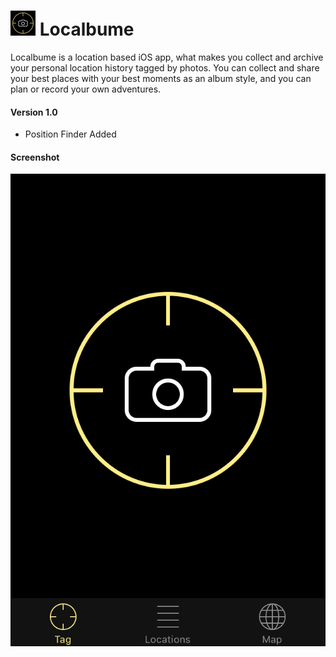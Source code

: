 # ![localbume-logo](https://raw.githubusercontent.com/coshkun/localbume/master/Resources/Icon/Icon-40.png) Localbume 
Localbume is a location based iOS app, what makes you collect and archive your personal location history tagged by photos. You can collect and share your best places with your best moments as an album style, and you can plan or record your own adventures.

#### Version 1.0
* Position Finder Added

#### Screenshot
![localbume-launch-image](https://raw.githubusercontent.com/coshkun/localbume/master/Resources/Launch%20Images/Launch%20Image%202x.png)